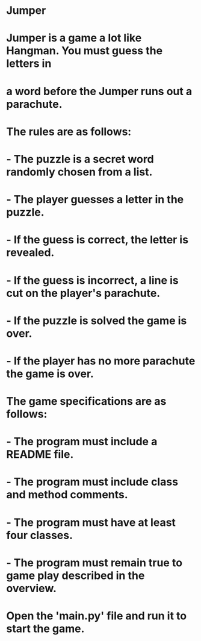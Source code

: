 # Jumper

# Jumper is a game a lot like Hangman. You must guess the letters in
# a word before the Jumper runs out a parachute.

# The rules are as follows:
# - The puzzle is a secret word randomly chosen from a list.
# - The player guesses a letter in the puzzle.
# - If the guess is correct, the letter is revealed.
# - If the guess is incorrect, a line is cut on the player's parachute.
# - If the puzzle is solved the game is over.
# - If the player has no more parachute the game is over.

# The game specifications are as follows:
# - The program must include a README file.
# - The program must include class and method comments.
# - The program must have at least four classes.
# - The program must remain true to game play described in the overview.

# Open the '__main__.py' file and run it to start the game.
